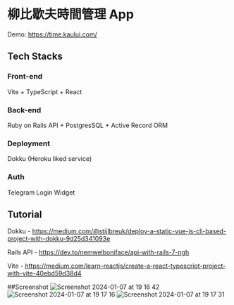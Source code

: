 # 柳比歇夫時間管理 App
Demo: https://time.kaului.com/

## Tech Stacks

### Front-end
Vite + TypeScript + React

### Back-end
Ruby on Rails API + PostgresSQL + Active Record ORM

### Deployment
Dokku (Heroku liked service)

### Auth
Telegram Login Widget

## Tutorial

Dokku - https://medium.com/@stijlbreuk/deploy-a-static-vue-js-cli-based-project-with-dokku-9d25d341093e

Rails API - https://dev.to/nemwelboniface/api-with-rails-7-ngh

Vite - https://medium.com/learn-reactjs/create-a-react-typescript-project-with-vite-40ebd59d38d4

##Screenshot
![Screenshot 2024-01-07 at 19 16 42](https://github.com/anthonylee1994/lyubishev-time-frontend/assets/2138598/13da0eb1-0f7b-462c-a34f-462b9204de9e)
![Screenshot 2024-01-07 at 19 17 16](https://github.com/anthonylee1994/lyubishev-time-frontend/assets/2138598/9e7a023d-1be6-4ab2-b74e-efab2e494475)
![Screenshot 2024-01-07 at 19 17 31](https://github.com/anthonylee1994/lyubishev-time-frontend/assets/2138598/36686bc8-17af-4fb5-a601-82b79eeff41b)

